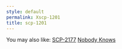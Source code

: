 ```yaml
---
style: default
permalink: Xscp-1201
title: scp-1201
---
```

You may also like:
[SCP-2177](http://scp-wiki.net/scp-2177)
[Nobody Knows](http://scp-wiki.net/nobody-knows)